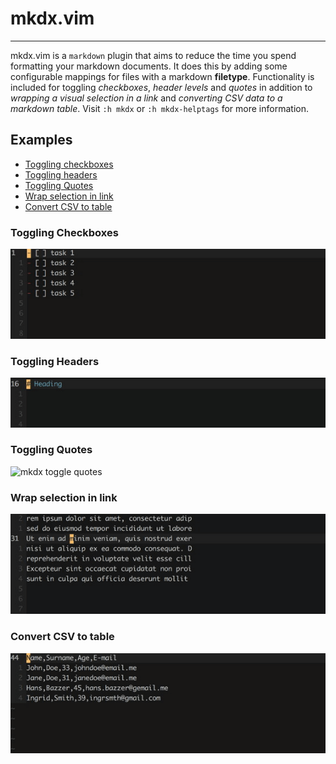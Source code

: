 # mkdx.vim
---

mkdx.vim is a `markdown` plugin that aims to reduce the time you spend formatting your
markdown documents. It does this by adding some configurable mappings for files with a
markdown **filetype**. Functionality is included for toggling _checkboxes_,
_header levels_ and _quotes_ in addition to _wrapping a visual selection in a link_ and
_converting CSV data to a markdown table_. Visit `:h mkdx` or `:h mkdx-helptags` for
more information.

## Examples

- [Toggling checkboxes](#toggling-checkboxes)
- [Toggling headers](#toggling-headers)
- [Toggling Quotes](#toggling-quotes)
- [Wrap selection in link](#wrap-selection-in-link)
- [Convert CSV to table](#convert-csv-to-table)

### Toggling Checkboxes

![mkdx toggle checkbox](doc/gifs/vim-mkdx-toggle-checkbox.gif)

### Toggling Headers

![mkdx toggle header](doc/gifs/vim-mkdx-toggle-heading.gif)

### Toggling Quotes

![mkdx toggle quotes](doc/gifs/vim-mkdx-toggle-quotes.gif)

### Wrap selection in link

![mkdx wrap selection in link](doc/gifs/vim-mkdx-wrap-link.gif)

### Convert CSV to table

![mkdx convert csv to table](doc/gifs/vim-mkdx-tableize.gif)
